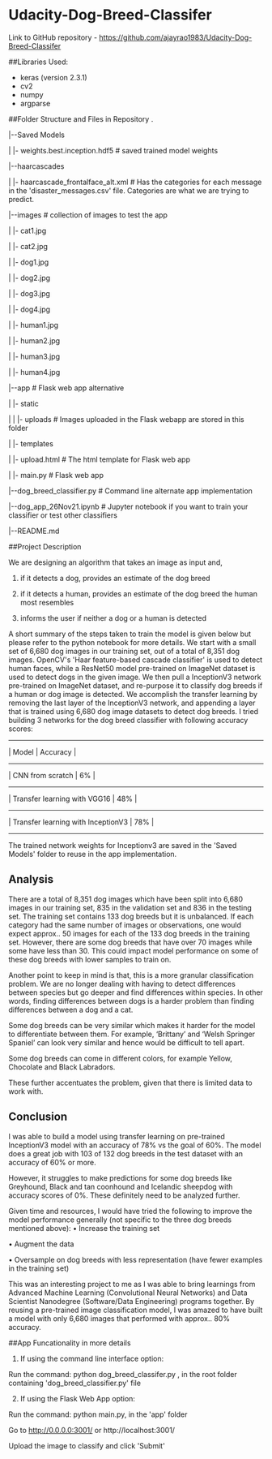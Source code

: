 # Udacity-Dog-Breed-Classifer

Link to GitHub repository - https://github.com/ajayrao1983/Udacity-Dog-Breed-Classifer

##Libraries Used:
- keras (version 2.3.1)
- cv2 
- numpy
- argparse 


##Folder Structure and Files in Repository
.

|--Saved Models

| |- weights.best.inception.hdf5 # saved trained model weights

|--haarcascades

| |- haarcascade_frontalface_alt.xml # Has the categories for each message in the 'disaster_messages.csv' file. Categories are what we are trying to predict.

|--images # collection of images to test the app

| |- cat1.jpg

| |- cat2.jpg

| |- dog1.jpg

| |- dog2.jpg

| |- dog3.jpg

| |- dog4.jpg

| |- human1.jpg

| |- human2.jpg

| |- human3.jpg

| |- human4.jpg

|--app # Flask web app alternative

| |- static

| | |- uploads # Images uploaded in the Flask webapp are stored in this folder 

| |- templates

| |- upload.html # The html template for Flask web app

| |- main.py # Flask web app

|--dog_breed_classifier.py # Command line alternate app implementation

|--dog_app_26Nov21.ipynb # Jupyter notebook if you want to train your classifier or test other classifiers

|--README.md

##Project Description

We are designing an algorithm that takes an image as input and,
1) if it detects a dog, provides an estimate of the dog breed

2) if it detects a human, provides an estimate of the dog breed the human most resembles

3) informs the user if neither a dog or a human is detected

A short summary of the steps taken to train the model is given below but please refer to the python notebook for more details. 
We start with a small set of 6,680 dog images in our training set, out of a total of 8,351 dog images. 
OpenCV's 'Haar feature-based cascade classifier' is used to detect human faces, while a ResNet50 model pre-trained on ImageNet dataset is used to detect dogs in the given image.
We then pull a InceptionV3 network pre-trained on ImageNet dataset, and re-purpose it to classify dog breeds if a human or dog image is detected.
We accomplish the transfer learning by removing the last layer of the InceptionV3 network, and appending a layer that is trained using 6,680 dog image datasets to detect dog breeds.
I tried building 3 networks for the dog breed classifier with following accuracy scores:
________________________________________________
| Model                              | Accuracy |
________________________________________________
| CNN from scratch                   |      6%  |
________________________________________________
| Transfer learning with VGG16       |     48%  |
________________________________________________
| Transfer learning with InceptionV3 |     78%  |
________________________________________________

The trained network weights for Inceptionv3 are saved in the 'Saved Models' folder to reuse in the app implementation.

## Analysis

There are a total of 8,351 dog images which have been split into 6,680 images in our training set, 835 in the validation set and 836 in the testing set.
The training set contains 133 dog breeds but it is unbalanced. If each category had the same number of images or observations, one would expect approx.. 50 images for each of the 133 dog breeds in the training set. However, there are some dog breeds that have over 70 images while some have less than 30. This could impact model performance on some of these dog breeds with lower samples to train on. 

Another point to keep in mind is that, this is a more granular classification problem. We are no longer dealing with having to detect differences between species but go deeper and find differences within species. In other words, finding differences between dogs is a harder problem than finding differences between a dog and a cat. 

Some dog breeds can be very similar which makes it harder for the model to differentiate between them. For example, ‘Brittany’ and ‘Welsh Springer Spaniel’ can look very similar and hence would be difficult to tell apart.  
 
Some dog breeds can come in different colors, for example Yellow, Chocolate and Black Labradors.

These further accentuates the problem, given that there is limited data to work with.

## Conclusion

I was able to build a model using transfer learning on pre-trained InceptionV3 model with an accuracy of 78% vs the goal of 60%. The model does a great job with 103 of 132 dog breeds in the test dataset with an accuracy of 60% or more.

However, it struggles to make predictions for some dog breeds like Greyhound, Black and tan coonhound and Icelandic sheepdog with accuracy scores of 0%. These definitely need to be analyzed further.

Given time and resources, I would have tried the following to improve the model performance generally (not specific to the three dog breeds mentioned above):
•	Increase the training set

•	Augment the data

•	Oversample on dog breeds with less representation (have fewer examples in the training set)

This was an interesting project to me as I was able to bring learnings from Advanced Machine Learning (Convolutional Neural Networks) and Data Scientist Nanodegree (Software/Data Engineering) programs together. By reusing a pre-trained image classification model, I was amazed to have built a model with only 6,680 images that performed with approx.. 80% accuracy.


##App Funcationality in more details

1) If using the command line interface option:

Run the command: python dog_breed_classifer.py <path of the image file>, in the root folder containing 'dog_breed_classifier.py' file

2) If using the Flask Web App option:

Run the command: python main.py, in the 'app' folder

Go to http://0.0.0.0:3001/ or http://localhost:3001/

Upload the image to classify and click 'Submit'
